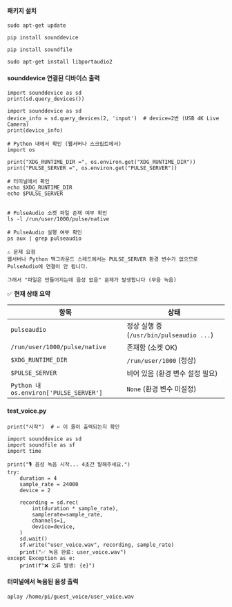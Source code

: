 #### 패키지 설치

```less
sudo apt-get update

pip install sounddevice

pip install soundfile

sudo apt-get install libportaudio2
```

#### sounddevice 연결된 디바이스 출력

```less
import sounddevice as sd
print(sd.query_devices())

import sounddevice as sd
device_info = sd.query_devices(2, 'input')  # device=2번 (USB 4K Live Camera)
print(device_info)
```


```less
# Python 내에서 확인 (웹서버나 스크립트에서)
import os

print("XDG_RUNTIME_DIR =", os.environ.get("XDG_RUNTIME_DIR"))
print("PULSE_SERVER =", os.environ.get("PULSE_SERVER"))

# 터미널에서 확인
echo $XDG_RUNTIME_DIR
echo $PULSE_SERVER


# PulseAudio 소켓 파일 존재 여부 확인
ls -l /run/user/1000/pulse/native

# PulseAudio 실행 여부 확인
ps aux | grep pulseaudio
```

```less
⚠️ 문제 요점
웹서버나 Python 백그라운드 스레드에서는 PULSE_SERVER 환경 변수가 없으므로 PulseAudio에 연결이 안 됩니다.

그래서 "파일은 만들어지는데 음성 없음" 문제가 발생합니다 (무음 녹음)
```

✅ **현재 상태 요약**

| 항목                                 | 상태                                               |
|--------------------------------------|----------------------------------------------------|
| `pulseaudio`                         | 정상 실행 중 (`/usr/bin/pulseaudio ...`)           |
| `/run/user/1000/pulse/native`        | 존재함 (소켓 OK)                                   |
| `$XDG_RUNTIME_DIR`                   | `/run/user/1000` (정상)                            |
| `$PULSE_SERVER`                      | 비어 있음 (환경 변수 설정 필요)                   |
| `Python 내 os.environ['PULSE_SERVER']` | `None` (환경 변수 미설정)                          |


#### test_voice.py
```less
print("시작")  # ← 이 줄이 출력되는지 확인

import sounddevice as sd
import soundfile as sf
import time

print("🎙️ 음성 녹음 시작... 4초간 말해주세요.")
try:
    duration = 4
    sample_rate = 24000
    device = 2

    recording = sd.rec(
        int(duration * sample_rate),
        samplerate=sample_rate,
        channels=1,
        device=device,
    )
    sd.wait()
    sf.write("user_voice.wav", recording, sample_rate)
    print("✅ 녹음 완료: user_voice.wav")
except Exception as e:
    print(f"❌ 오류 발생: {e}")
```

#### 터미널에서 녹음된 음성 출력

```less
aplay /home/pi/guest_voice/user_voice.wav
```
